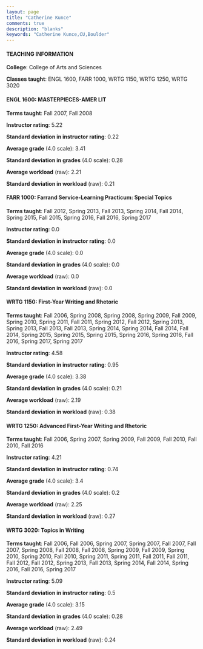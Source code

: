 ```yaml
---
layout: page
title: "Catherine Kunce" 
comments: true
description: "blanks"
keywords: "Catherine Kunce,CU,Boulder"
---
```

<head>
<script src="https://ajax.googleapis.com/ajax/libs/jquery/2.1.3/jquery.min.js"></script>
<script src="https://dl.dropboxusercontent.com/s/pc42nxpaw1ea4o9/highcharts.js?dl=0"></script>
<!-- <script src="../assets/js/highcharts.js"></script> -->
<style type="text/css">@font-face {
	font-family: "Bebas Neue";
	src: url(https://www.filehosting.org/file/details/544349/BebasNeue Regular.otf) format("opentype");
	}
	h1.Bebas { 
		font-family: "Bebas Neue", Verdana, Tahoma;
	}
</style>
</head>
	   
#### TEACHING INFORMATION

**College**: College of Arts and Sciences

**Classes taught**: ENGL 1600, FARR 1000, WRTG 1150, WRTG 1250, WRTG 3020

#### ENGL 1600: MASTERPIECES-AMER LIT

**Terms taught**: Fall 2007, Fall 2008

**Instructor rating**: 5.22

**Standard deviation in instructor rating**: 0.22

**Average grade** (4.0 scale): 3.41

**Standard deviation in grades** (4.0 scale): 0.28

**Average workload** (raw): 2.21

**Standard deviation in workload** (raw): 0.21

#### FARR 1000: Farrand Service-Learning Practicum: Special Topics

**Terms taught**: Fall 2012, Spring 2013, Fall 2013, Spring 2014, Fall 2014, Spring 2015, Fall 2015, Spring 2016, Fall 2016, Spring 2017

**Instructor rating**: 0.0

**Standard deviation in instructor rating**: 0.0

**Average grade** (4.0 scale): 0.0

**Standard deviation in grades** (4.0 scale): 0.0

**Average workload** (raw): 0.0

**Standard deviation in workload** (raw): 0.0

#### WRTG 1150: First-Year Writing and Rhetoric

**Terms taught**: Fall 2006, Spring 2008, Spring 2008, Spring 2009, Fall 2009, Spring 2010, Spring 2011, Fall 2011, Spring 2012, Fall 2012, Spring 2013, Spring 2013, Fall 2013, Fall 2013, Spring 2014, Spring 2014, Fall 2014, Fall 2014, Spring 2015, Spring 2015, Spring 2015, Spring 2016, Spring 2016, Fall 2016, Spring 2017, Spring 2017

**Instructor rating**: 4.58

**Standard deviation in instructor rating**: 0.95

**Average grade** (4.0 scale): 3.38

**Standard deviation in grades** (4.0 scale): 0.21

**Average workload** (raw): 2.19

**Standard deviation in workload** (raw): 0.38

#### WRTG 1250: Advanced First-Year Writing and Rhetoric

**Terms taught**: Fall 2006, Spring 2007, Spring 2009, Fall 2009, Fall 2010, Fall 2010, Fall 2016

**Instructor rating**: 4.21

**Standard deviation in instructor rating**: 0.74

**Average grade** (4.0 scale): 3.4

**Standard deviation in grades** (4.0 scale): 0.2

**Average workload** (raw): 2.25

**Standard deviation in workload** (raw): 0.27

#### WRTG 3020: Topics in Writing

**Terms taught**: Fall 2006, Fall 2006, Spring 2007, Spring 2007, Fall 2007, Fall 2007, Spring 2008, Fall 2008, Fall 2008, Spring 2009, Fall 2009, Spring 2010, Spring 2010, Fall 2010, Spring 2011, Spring 2011, Fall 2011, Fall 2011, Fall 2012, Fall 2012, Spring 2013, Fall 2013, Spring 2014, Fall 2014, Spring 2016, Fall 2016, Spring 2017

**Instructor rating**: 5.09

**Standard deviation in instructor rating**: 0.5

**Average grade** (4.0 scale): 3.15

**Standard deviation in grades** (4.0 scale): 0.28

**Average workload** (raw): 2.49

**Standard deviation in workload** (raw): 0.24


